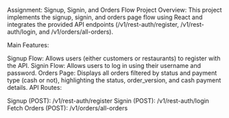 Assignment: Signup, Signin, and Orders Flow
Project Overview: This project implements the signup, signin, and orders page flow using React and integrates the provided API endpoints (/v1/rest-auth/register, /v1/rest-auth/login, and /v1/orders/all-orders).

Main Features:

Signup Flow: Allows users (either customers or restaurants) to register with the API.
Signin Flow: Allows users to log in using their username and password.
Orders Page: Displays all orders filtered by status and payment type (cash or not), highlighting the status, order_version, and cash payment details.
API Routes:

Signup (POST): /v1/rest-auth/register
Signin (POST): /v1/rest-auth/login
Fetch Orders (POST): /v1/orders/all-orders
